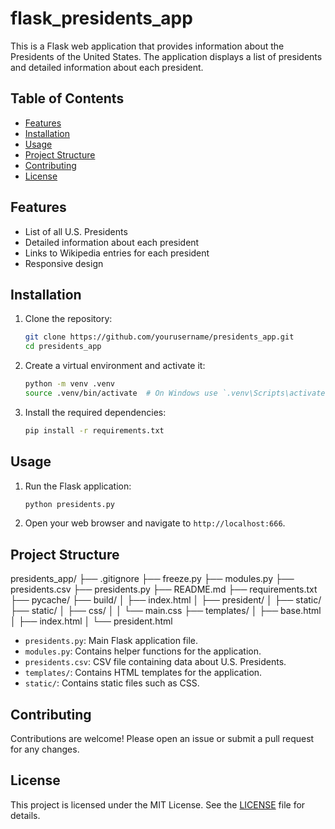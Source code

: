 # flask_presidents_app

This is a Flask web application that provides information about the Presidents of the United States. The application displays a list of presidents and detailed information about each president.

## Table of Contents

- [Features](#features)
- [Installation](#installation)
- [Usage](#usage)
- [Project Structure](#project-structure)
- [Contributing](#contributing)
- [License](#license)

## Features

- List of all U.S. Presidents
- Detailed information about each president
- Links to Wikipedia entries for each president
- Responsive design

## Installation

1. Clone the repository:

   ```sh
   git clone https://github.com/yourusername/presidents_app.git
   cd presidents_app
   ```

2. Create a virtual environment and activate it:

   ```sh
   python -m venv .venv
   source .venv/bin/activate  # On Windows use `.venv\Scripts\activate`
   ```

3. Install the required dependencies:

   ```sh
   pip install -r requirements.txt
   ```

## Usage

1. Run the Flask application:

   ```sh
   python presidents.py
   ```

2. Open your web browser and navigate to `http://localhost:666`.

## Project Structure

presidents_app/ ├── .gitignore ├── freeze.py ├── modules.py ├── presidents.csv ├── presidents.py ├── README.md ├── requirements.txt ├── pycache/ ├── build/ │ ├── index.html │ ├── president/ │ ├── static/ ├── static/ │ ├── css/ │ │ └── main.css ├── templates/ │ ├── base.html │ ├── index.html │ └── president.html

- `presidents.py`: Main Flask application file.
- `modules.py`: Contains helper functions for the application.
- `presidents.csv`: CSV file containing data about U.S. Presidents.
- `templates/`: Contains HTML templates for the application.
- `static/`: Contains static files such as CSS.

## Contributing

Contributions are welcome! Please open an issue or submit a pull request for any changes.

## License

This project is licensed under the MIT License. See the [LICENSE](LICENSE) file for details.
